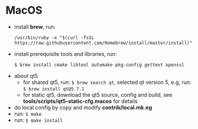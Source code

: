 # MacOS

- install **brew**, run:
  ```
  /usr/bin/ruby -e "$(curl -fsSL https://raw.githubusercontent.com/Homebrew/install/master/install)"
  ```
- install prerequisite tools and libraries, run:
  ```
  $ brew install cmake libtool automake pkg-config gettext openssl
  ```
- about qt5
  - for shared qt5, run: `$ brew search qt`, selected qt version 5, e.g, run: `$ brew install qt@5.7.1`
  - for static qt5, download the qt5 source, config and build, see **tools/scripts/qt5-static-cfg.macos**
    for details
- do local config by copy and modify **contrib/local.mk.eg**
- run: `$ make`
- run: `$ make install`